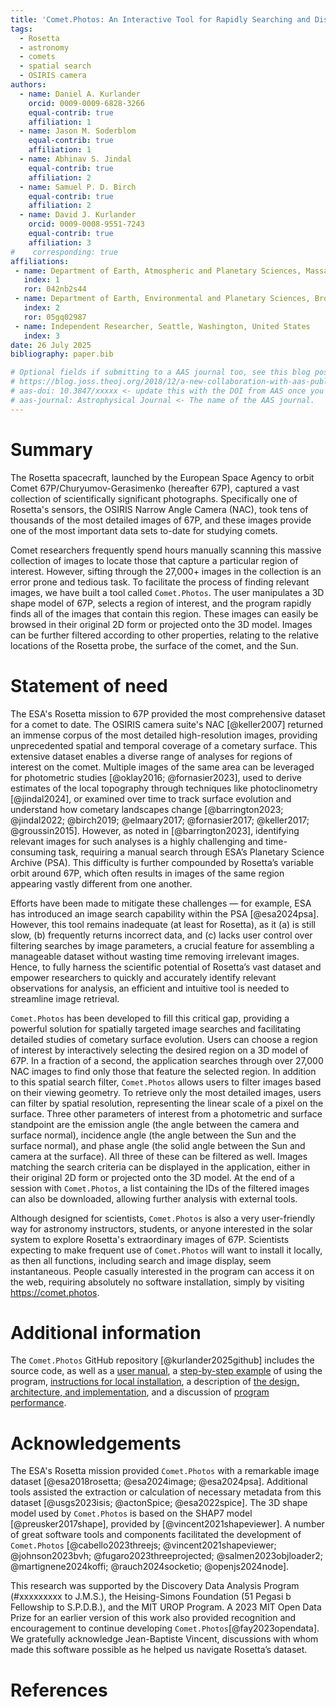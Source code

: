 ```yaml
---
title: 'Comet.Photos: An Interactive Tool for Rapidly Searching and Displaying Rosetta Mission Images by Spatial Location and Other Properties'
tags:
  - Rosetta
  - astronomy
  - comets
  - spatial search
  - OSIRIS camera
authors:
  - name: Daniel A. Kurlander
    orcid: 0009-0009-6828-3266
    equal-contrib: true
    affiliation: 1
  - name: Jason M. Soderblom
    equal-contrib: true
    affiliation: 1
  - name: Abhinav S. Jindal
    equal-contrib: true
    affiliation: 2
  - name: Samuel P. D. Birch
    equal-contrib: true
    affiliation: 2
  - name: David J. Kurlander
    orcid: 0009-0008-9551-7243
    equal-contrib: true
    affiliation: 3
#    corresponding: true
affiliations:
 - name: Department of Earth, Atmospheric and Planetary Sciences, Massachusetts Institute of Technology, United States
   index: 1
   ror: 042nb2s44
 - name: Department of Earth, Environmental and Planetary Sciences, Brown University, United States
   index: 2
   ror: 05gq02987
 - name: Independent Researcher, Seattle, Washington, United States
   index: 3
date: 26 July 2025
bibliography: paper.bib

# Optional fields if submitting to a AAS journal too, see this blog post:
# https://blog.joss.theoj.org/2018/12/a-new-collaboration-with-aas-publishing
# aas-doi: 10.3847/xxxxx <- update this with the DOI from AAS once you know it.
# aas-journal: Astrophysical Journal <- The name of the AAS journal.
---
```


# Summary

The Rosetta spacecraft, launched by the European Space Agency to orbit Comet 67P/Churyumov-Gerasimenko (hereafter 67P), captured a vast collection of scientifically significant photographs. Specifically one of Rosetta's sensors, the OSIRIS Narrow Angle Camera (NAC), took tens of thousands of the most detailed images of 67P, and these images provide one of the most important data sets to-date for studying comets.

Comet researchers frequently spend hours manually scanning this massive collection of images to locate those that capture a particular region of interest. However, sifting through the 27,000+ images in the collection is an error prone and tedious task.
To facilitate the process of finding relevant images, we have built a tool called `Comet.Photos`. The user manipulates a 3D shape model of 67P, selects a region of interest, and the program rapidly finds all of the images that contain this region. These images can easily be browsed in their original 2D form or projected onto the 3D model. Images can be further filtered according to other properties, relating to the relative locations of the Rosetta probe, the surface of the comet, and the Sun.

# Statement of need

The ESA's Rosetta mission to 67P provided the most comprehensive dataset for a comet to date. The OSIRIS camera suite's NAC [@keller2007] returned an immense corpus of the most detailed high-resolution images, providing unprecedented spatial and temporal coverage of a cometary surface. This extensive dataset enables a diverse range of analyses for regions of interest on the comet. Multiple images of the same area can be leveraged for photometric studies [@oklay2016; @fornasier2023], used to derive estimates of the local topography through techniques like photoclinometry [@jindal2024], or examined over time to track surface evolution and understand how cometary landscapes change [@barrington2023; @jindal2022; @birch2019; @elmaary2017; @fornasier2017; @keller2017; @groussin2015]. However, as noted in [@barrington2023], identifying relevant images for such analyses is a highly challenging and time-consuming task, requiring a manual search through ESA’s Planetary Science Archive (PSA). This difficulty is further compounded by Rosetta’s variable orbit around 67P, which often results in images of the same region appearing vastly different from one another.

Efforts have been made to mitigate these challenges — for example, ESA has introduced an image search capability within the PSA [@esa2024psa]. However, this tool remains inadequate (at least for Rosetta), as it (a) is still slow, (b) frequently returns incorrect data, and (c) lacks user control over filtering searches by image parameters, a crucial feature for assembling a manageable dataset without wasting time removing irrelevant images. Hence, to fully harness the scientific potential of Rosetta’s vast dataset and empower researchers to quickly and accurately identify relevant observations for analysis, an efficient and intuitive tool is needed to streamline image retrieval. 

`Comet.Photos` has been developed to fill this critical gap, providing a powerful solution for spatially targeted image searches and facilitating detailed studies of cometary surface evolution. Users can choose a region of interest by interactively selecting the desired region on a 3D model of 67P. In a fraction of a second, the application searches through over 27,000 NAC images to find only those that feature the selected region. In addition to this spatial search filter, `Comet.Photos` allows users to filter images based on their viewing geometry. To retrieve only the most detailed images, users can filter by spatial resolution, representing the linear scale of a pixel on the surface. Three other parameters of interest from a photometric and surface standpoint are the emission angle (the angle between the camera and surface normal), incidence angle (the angle between the Sun and the surface normal), and phase angle (the solid angle between the Sun and camera at the surface). All three of these can be filtered as well. Images matching the search criteria can be displayed in the application, either in their original 2D form or projected onto the 3D model. At the end of a session with `Comet.Photos`, a list containing the IDs of the filtered images can also be downloaded, allowing further analysis with external tools.

Although designed for scientists, `Comet.Photos` is also a very user-friendly way for astronomy instructors, students, or anyone interested in the solar system to explore Rosetta's extraordinary images of 67P. Scientists expecting to make frequent use of `Comet.Photos` will want to install it locally, as then all functions, including search and image display, seem instantaneous. People casually interested in the program can access it on the web, requiring absolutely no software installation, simply by visiting https://comet.photos.

# Additional information

The `Comet.Photos` GitHub repository [@kurlander2025github] includes the source code, as well as a [user manual](https://github.com/comet-dot-photos/comet-dot-photos#user-manual), a [step-by-step example](https://github.com/comet-dot-photos/comet-dot-photos#step-by-step-example) of using the program, [instructions for local installation](https://github.com/comet-dot-photos/comet-dot-photos#installing-locally), a description of [the design, architecture, and implementation](https://github.com/comet-dot-photos/comet-dot-photos#design-architecture-and-implementation), and a discussion of [program performance](https://github.com/comet-dot-photos/comet-dot-photos#performance).

# Acknowledgements

The ESA's Rosetta mission provided `Comet.Photos` with a remarkable image dataset  [@esa2018rosetta; @esa2024image; @esa2024psa]. Additional tools assisted the extraction or calculation of necessary metadata from this dataset  [@usgs2023isis; @actonSpice; @esa2022spice]. The 3D shape model used by `Comet.Photos` is based on the SHAP7 model [@preusker2017shape], provided by [@vincent2021shapeviewer]. A number of great software tools and components facilitated the development of `Comet.Photos` [@cabello2023threejs; @vincent2021shapeviewer; @johnson2023bvh; @fugaro2023threeprojected; @salmen2023objloader2; @martignene2024koffi; @rauch2024socketio; @openjs2024node].
 
This research was supported by the Discovery Data Analysis Program (#xxxxxxxxx to J.M.S.), the Heising-Simons Foundation (51 Pegasi b Fellowship to S.P.D.B.), and the MIT UROP Program. A 2023 MIT Open Data Prize for an earlier version of this work also provided recognition and encouragement to continue developing `Comet.Photos`[@fay2023opendata]. We gratefully acknowledge Jean-Baptiste Vincent, discussions with whom made this software possible as he helped us navigate Rosetta’s dataset.  

# References